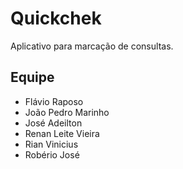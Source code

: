 # Quickchek

Aplicativo para marcação de consultas.

## Equipe

- Flávio Raposo
- João Pedro Marinho
- José Adeilton
- Renan Leite Vieira
- Rian Vinicius
- Robério José
